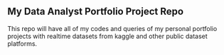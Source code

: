 ## My Data Analyst Portfolio Project Repo

This repo will have all of my codes and queries of my personal portfolio projects with realtime datasets from kaggle and other public dataset platforms.  


